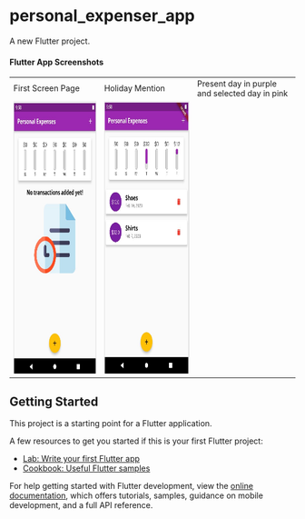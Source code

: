 # personal_expenser_app

A new Flutter project.

#### Flutter App Screenshots

<table>
  <tr>
    <td>First Screen Page</td>
     <td>Holiday Mention</td>
     <td>Present day in purple and selected day in pink</td>
  </tr>
  <tr>
    <td><img src="https://github.com/program333/FlutterPersonalExpensesTrackerApp/blob/main/K2.jpg?raw=true" width=270 height=480></td>
    <td><img src="https://github.com/program333/FlutterPersonalExpensesTrackerApp/blob/main/K1.jpg?raw=true" width=270 height=480></td>
   
  </tr>
 </table>


## Getting Started

This project is a starting point for a Flutter application.

A few resources to get you started if this is your first Flutter project:

- [Lab: Write your first Flutter app](https://docs.flutter.dev/get-started/codelab)
- [Cookbook: Useful Flutter samples](https://docs.flutter.dev/cookbook)

For help getting started with Flutter development, view the
[online documentation](https://docs.flutter.dev/), which offers tutorials,
samples, guidance on mobile development, and a full API reference.
